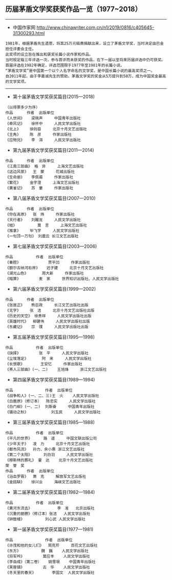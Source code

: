 ## 历届茅盾文学奖获奖作品一览（1977~2018）
***
- 中国作家网 http://www.chinawriter.com.cn/n1/2019/0816/c405645-31300293.html
```
1981年，根据茅盾先生遗愿，将其25万元稿费捐献出来，设立了茅盾文学奖，当时决定由巴金担任评委会主任。
此奖项的设立旨在推出和褒奖长篇小说作家和作品。
当时规定每三年评选一次，参与首评而未获奖的作品，在下一届以至将来历届评选中仍可获奖。
首届评选在1982年确定，评选范围限于1977年至1981年的长篇小说。
“茅盾文学奖”是中国第一个以个人名字命名的文学奖，是中国长篇小说的最高奖项之一。
自2011年起，由于李嘉诚先生的赞助，茅盾文学奖的奖金从5万提升到50万，成为中国奖金最高的文学奖项。
```
***
- 第十届茅盾文学奖获奖篇目(2015—2018)
```
（以得票多少为序）
作品 		作者 	出版单位
《人世间》 	梁晓声 	中国青年出版社
《牵风记》 	徐怀中 	人民文学出版社
《北上》 	徐则臣 	北京十月文艺出版社
《主角》 	陈　彦 	作家出版社
《应物兄》 	李　洱 	人民文学出版社
```
- 第九届茅盾文学奖获奖篇目(2011—2014)
```
作品 		作者 	出版单位
《江南三部曲》 格　非 	上海文艺出版社
《这边风景》 	王　蒙 	花城出版社
《生命册》 	李佩甫 	作家出版社
《繁花》 	金宇澄 	上海文艺出版社
《黄雀记》 	苏　童 	作家出版社
```
- 第八届茅盾文学奖获奖篇目(2007—2010)
```
作品 		作者 	出版单位
《你在高原》 	张　炜 	作家出版社
《天行者》 	刘醒龙 	人民文学出版社
《蛙》 		莫　言 	上海文艺出版社
《推拿》 	毕飞宇 	人民文学出版社
《一句顶一万句》 刘震云 长江文艺出版社
```
- 第七届茅盾文学奖获奖篇目(2003—2006)
```
作品 		    作者 	出版单位
《秦腔》            贾平凹 	作家出版社
《额尔古纳河右岸》   迟子建 	北京十月文艺出版社
《湖光山色》 	    周大新 	作家出版社
《暗算》 	    麦　家 	世界知识出版社、人民文学出版社
```
- 第六届茅盾文学奖获奖篇目(1999—2002)
```
作品 		作者 	出版单位
《张居正》 	熊召政 	长江文艺出版社出版
《无字》 	张　洁 	北京十月文艺出版社出版
《历史的天空》 徐贵祥 	人民文学出版社出版
《英雄时代》 	柳建伟 	人民文学出版社出版
《东藏记》 	宗　璞 	人民文学出版社出版
```
- 第五届茅盾文学奖获奖篇目(1995—1998)
```
作品 			作者 	出版单位
《抉择》 		张　平 	人民文学出版社
《尘埃落定》 		阿　来 	人民文学出版社
《长恨歌》 		王安忆 	作家出版社
《茶人三部曲》(一、二) 	王旭烽 	浙江文艺出版社
```
- 第四届茅盾文学奖获奖篇目(1989—1994)
```
作品 			    作者 	出版单位
《战争和人》(一、二、三)王　火 	人民文学出版社
《白鹿原》（修订本） 	陈忠实 	人民文学出版社
《白门柳》(一、二) 	刘斯奋 	中国青年出版社
《骚动之秋》 		    刘玉民 	人民文学出版社
```
- 第三届茅盾文学奖获奖篇目(1985—1988)
```
作品 		    作者 	出版单位
《平凡的世界》 	路　遥 	中国文联出版公司
《少年天子》 	凌　力 	北京十月文艺出版社
《都市风流》 	孙力、余小惠 浙江文艺出版社
《第二个太阳》 	刘白羽 	人民文学出版社
《穆斯林的葬礼》 霍　达 	北京十月文艺出版社
荣　誉　奖
作品 		作者 	出版单位
《浴血罗霄》 	萧　克 	解放军文艺出版社
《金瓯缺》 	徐兴业 	海峡文艺出版社
```
- 第二届茅盾文学奖获奖篇目(1982—1984)
```
作品 		    作者 	出版单位
《黄河东流去》 	      李　准 	北京出版社
《沉重的翅膀》（修订本）张洁   人民文学出版社
《钟鼓楼》 	      刘心武 人民文学出版社
```
- 第一届茅盾文学奖获奖篇目(1977—1981)
```
作品 		        作者 	出版单位
《许茂和他的女儿们》  周克芹 	百花文艺出版社
《东方》 	     魏　巍 	人民文学出版社
《将军吟》 	     莫应丰 	人民文学出版社
《李自成》（第二卷）   姚雪垠 	中国青年出版社
《芙蓉镇》 	     古　华 	人民文学出版社
《冬天里的春天》       李国文 	人民文学出版社
```
